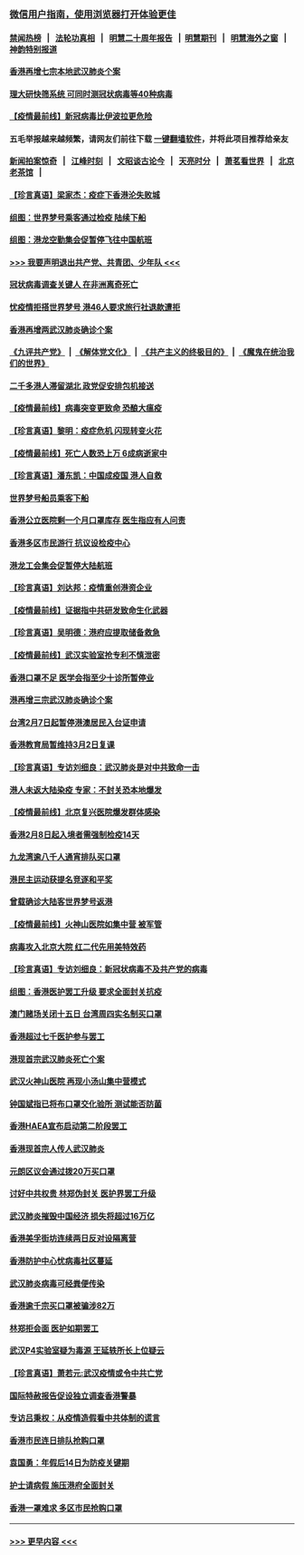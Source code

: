 ### [微信用户指南，使用浏览器打开体验更佳](https://github.com/gfw-breaker/banned-news1/blob/master/indexes/wechat-guide.md?t=0)
#### [禁闻热榜](热点新闻.md?t=0)  &nbsp;&nbsp;|&nbsp;&nbsp; [法轮功真相](https://github.com/gfw-breaker/truth/blob/master/README.md?t=0) &nbsp;&nbsp;|&nbsp;&nbsp; [明慧二十周年报告](https://github.com/gfw-breaker/mh-reports/blob/master/README.md?t=0) &nbsp;&nbsp;|&nbsp;&nbsp;[明慧期刊](https://github.com/gfw-breaker/mh-qikan) &nbsp;&nbsp;|&nbsp;&nbsp; [明慧海外之窗](https://github.com/gfw-breaker/mh-news/blob/master/README.md?t=0) &nbsp;&nbsp;|&nbsp;&nbsp; [神韵特别报道](https://github.com/gfw-breaker/mh-news/blob/master/shenyun.md?t=0)
#### [香港再增七宗本地武汉肺炎个案](../pages/nsc415/n11862405.md?t=02122002) 
#### [理大研快筛系统 可同时测冠状病毒等40种病毒](../pages/nsc415/n11862376.md?t=02122002) 
#### [【疫情最前线】新冠病毒比伊波拉更危险](../pages/nsc415/n11862199.md?t=02122002) 
#### 五毛举报越来越频繁，请网友们前往下载 [一键翻墙软件](https://github.com/gfw-breaker/ssr-accounts)，并将此项目推荐给亲友
#### [新闻拍案惊奇](https://github.com/gfw-breaker/banned-news1/blob/master/pages/link4.md) &nbsp;&nbsp;|&nbsp;&nbsp; [江峰时刻](https://github.com/gfw-breaker/banned-news1/blob/master/pages/link4.md) &nbsp;&nbsp;|&nbsp;&nbsp; [文昭谈古论今](https://github.com/gfw-breaker/banned-news1/blob/master/pages/link4.md) &nbsp;&nbsp;|&nbsp;&nbsp; [天亮时分](https://github.com/gfw-breaker/banned-news1/blob/master/pages/link4.md) &nbsp;&nbsp;|&nbsp;&nbsp; [萧茗看世界](https://github.com/gfw-breaker/banned-news1/blob/master/pages/link4.md) &nbsp;&nbsp;|&nbsp;&nbsp; [北京老茶馆](https://github.com/gfw-breaker/banned-news1/blob/master/pages/link4.md) &nbsp;&nbsp;|&nbsp;&nbsp; 
#### [【珍言真语】梁家杰：疫症下香港沦失败城](../pages/nsc415/n11861588.md?t=02122002) 
#### [组图：世界梦号乘客通过检疫 陆续下船](../pages/nsc415/n11858302.md?t=02122002) 
#### [组图：港龙空勤集会促暂停飞往中国航班](../pages/nsc415/n11858190.md?t=02122002) 
#### [>>> 我要声明退出共产党、共青团、少年队 <<<](https://github.com/begood0513/goodnews/blob/master/quit/letter.md) 
#### [冠状病毒调查关键人 在非洲离奇死亡](../pages/nsc415/n11859798.md?t=02122002) 
#### [忧疫情拒搭世界梦号 港46人要求旅行社退款遭拒](../pages/nsc415/n11859849.md?t=02122002) 
#### [香港再增两武汉肺炎确诊个案](../pages/nsc415/n11859833.md?t=02122002) 
#### [《九评共产党》](https://github.com/begood0513/9ping.md/blob/master/README.md) &nbsp;|&nbsp; [《解体党文化》](../../../../jtdwh.md/blob/master/README.md)  &nbsp;|&nbsp; [《共产主义的终极目的》](../../../../gczydzjmd.md/blob/master/README.md) &nbsp;|&nbsp; [《魔鬼在统治我们的世界》](../../../../mgztzwmdsj.md/blob/master/README.md) 
#### [二千多港人滞留湖北 政党促安排包机接送](../pages/nsc415/n11859831.md?t=02122002) 
#### [【疫情最前线】病毒突变更致命 恐酿大瘟疫](../pages/nsc415/n11859604.md?t=02122002) 
#### [【珍言真语】黎明：疫症危机 闪现转变火花](../pages/nsc415/n11859199.md?t=02122002) 
#### [【疫情最前线】死亡人数恐上万 6成病逝家中](../pages/nsc415/n11856687.md?t=02122002) 
#### [【珍言真语】潘东凯：中国成疫国 港人自救](../pages/nsc415/n11856962.md?t=02122002) 
#### [世界梦号船员乘客下船](../pages/nsc415/n11856883.md?t=02122002) 
#### [香港公立医院剩一个月口罩库存 医生指应有人问责](../pages/nsc415/n11856875.md?t=02122002) 
#### [香港多区市民游行 抗议设检疫中心](../pages/nsc415/n11856866.md?t=02122002) 
#### [港龙工会集会促暂停大陆航班](../pages/nsc415/n11856840.md?t=02122002) 
#### [【珍言真语】刘达邦：疫情重创港资企业](../pages/nsc415/n11854274.md?t=02122002) 
#### [【疫情最前线】证据指中共研发致命生化武器](../pages/nsc415/n11853087.md?t=02122002) 
#### [【珍言真语】吴明德：港府应提取储备救急](../pages/nsc415/n11852734.md?t=02122002) 
#### [【疫情最前线】武汉实验室抢专利不慎泄密](../pages/nsc415/n11850310.md?t=02122002) 
#### [香港口罩不足 医学会指至少十诊所暂停业](../pages/nsc415/n11850301.md?t=02122002) 
#### [港再增三宗武汉肺炎确诊个案](../pages/nsc415/n11850328.md?t=02122002) 
#### [台湾2月7日起暂停港澳居民入台证申请](../pages/nsc415/n11850304.md?t=02122002) 
#### [香港教育局暂维持3月2日复课](../pages/nsc415/n11850260.md?t=02122002) 
#### [【珍言真语】专访刘细良：武汉肺炎是对中共致命一击](../pages/nsc415/n11849934.md?t=02122002) 
#### [港人未返大陆染疫 专家：不封关恐本地爆发](../pages/nsc415/n11848021.md?t=02122002) 
#### [【疫情最前线】北京复兴医院爆发群体感染](../pages/nsc415/n11847626.md?t=02122002) 
#### [香港2月8日起入境者需强制检疫14天](../pages/nsc415/n11847658.md?t=02122002) 
#### [九龙湾逾八千人通宵排队买口罩](../pages/nsc415/n11847647.md?t=02122002) 
#### [港民主运动获提名竞逐和平奖](../pages/nsc415/n11847633.md?t=02122002) 
#### [曾载确诊大陆客世界梦号返港](../pages/nsc415/n11847608.md?t=02122002) 
#### [【疫情最前线】火神山医院如集中营 被军管](../pages/nsc415/n11847524.md?t=02122002) 
#### [病毒攻入北京大院 红二代先用美特效药](../pages/nsc415/n11847427.md?t=02122002) 
#### [【珍言真语】专访刘细良：新冠状病毒不及共产党的病毒](../pages/nsc415/n11847164.md?t=02122002) 
#### [组图：香港医护罢工升级 要求全面封关抗疫](../pages/nsc415/n11844107.md?t=02122002) 
#### [澳门赌场关闭十五日 台湾周四实名制买口罩](../pages/nsc415/n11845083.md?t=02122002) 
#### [香港超过七千医护参与罢工](../pages/nsc415/n11845051.md?t=02122002) 
#### [港现首宗武汉肺炎死亡个案](../pages/nsc415/n11844998.md?t=02122002) 
#### [武汉火神山医院 再现小汤山集中营模式](../pages/nsc415/n11844763.md?t=02122002) 
#### [钟国斌指已将布口罩交化验所 测试能否防菌](../pages/nsc415/n11842783.md?t=02122002) 
#### [香港HAEA宣布启动第二阶段罢工](../pages/nsc415/n11842723.md?t=02122002) 
#### [香港现首宗人传人武汉肺炎](../pages/nsc415/n11842766.md?t=02122002) 
#### [元朗区议会通过拨20万买口罩](../pages/nsc415/n11842754.md?t=02122002) 
#### [讨好中共权贵 林郑伪封关 医护界罢工升级](../pages/nsc415/n11842359.md?t=02122002) 
#### [武汉肺炎摧毁中国经济 损失将超过16万亿](../pages/nsc415/n11839723.md?t=02122002) 
#### [香港美孚街坊连续两日反对设隔离营](../pages/nsc415/n11839962.md?t=02122002) 
#### [香港防护中心忧病毒社区蔓延](../pages/nsc415/n11839933.md?t=02122002) 
#### [武汉肺炎病毒可经粪便传染](../pages/nsc415/n11839939.md?t=02122002) 
#### [香港逾千宗买口罩被骗涉82万](../pages/nsc415/n11839914.md?t=02122002) 
#### [林郑拒会面 医护如期罢工](../pages/nsc415/n11839892.md?t=02122002) 
#### [武汉P4实验室疑为毒源 王延轶所长上位疑云](../pages/nsc415/n11835543.md?t=02122002) 
#### [【珍言真语】萧若元:武汉疫情或令中共亡党](../pages/nsc415/n11829394.md?t=02122002) 
#### [国际特赦报告促设独立调查香港警暴](../pages/nsc415/n11833845.md?t=02122002) 
#### [专访吕秉权：从疫情造假看中共体制的谎言](../pages/nsc415/n11833813.md?t=02122002) 
#### [香港市民连日排队抢购口罩](../pages/nsc415/n11833794.md?t=02122002) 
#### [袁国勇：年假后14日为防疫关键期](../pages/nsc415/n11831088.md?t=02122002) 
#### [护士请病假 施压港府全面封关](../pages/nsc415/n11831030.md?t=02122002) 
#### [香港一罩难求 多区市民抢购口罩](../pages/nsc415/n11831002.md?t=02122002) 

----
#### [ >>> 更早内容 <<< ](../indexes/nsc415-earlier.md)

